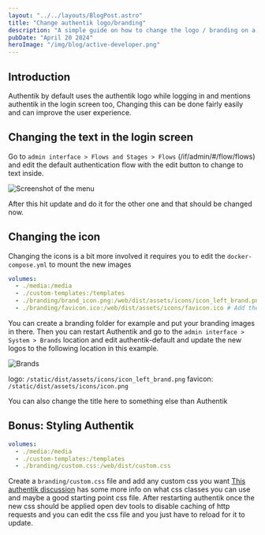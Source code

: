 ```yaml
---
layout: "../../layouts/BlogPost.astro"
title: "Change authentik logo/branding"
description: "A simple guide on how to change the logo / branding on a Authentik installation"
pubDate: "April 20 2024"
heroImage: "/img/blog/active-developer.png"
---
```


## Introduction

Authentik by default uses the authentik logo while logging in and mentions authentik in the login screen too, Changing this can be done fairly easily and can improve the user experience.

## Changing the text in the login screen

Go to `admin interface > Flows and Stages > Flows` (/if/admin/#/flow/flows) and edit the default authentication flow with the edit button to change to text inside.

![Screenshot of the menu](/assets/authentik-flow-vars.png)

After this hit update and do it for the other one and that should be changed now.

## Changing the icon

Changing the icons is a bit more involved it requires you to edit the `docker-compose.yml` to mount the new images

```yml
volumes:
  - ./media:/media
  - ./custom-templates:/templates
  - ./branding/brand_icon.png:/web/dist/assets/icons/icon_left_brand.png # Add the brand icon in the ./branding folder next to your docker-compose
  - ./branding/favicon.ico:/web/dist/assets/icons/favicon.ico # Add the favicon
```

You can create a branding folder for example and put your branding images in there. Then you can restart Authentik and go to the `admin interface > System > Brands` location and edit authentik-default and update the new logos to the following location in this example.

![Brands](/assets/authentik-brands.png)

logo: `/static/dist/assets/icons/icon_left_brand.png`
favicon: `/static/dist/assets/icons/icon.png`

You can also change the title here to something else than Authentik

## Bonus: Styling Authentik

```yml
volumes:
  - ./media:/media
  - ./custom-templates:/templates
  - ./branding/custom.css:/web/dist/custom.css
```

Create a `branding/custom.css` file and add any custom css you want [This authentik discussion](https://github.com/goauthentik/authentik/discussions/4831) has some more info on what css classes you can use and maybe a good starting point css file. After restarting authentik once the new css should be applied open dev tools to disable caching of http requests and you can edit the css file and you just have to reload for it to update.
